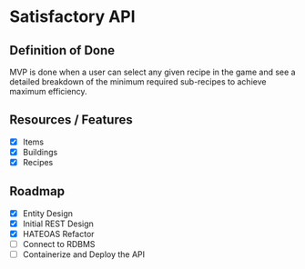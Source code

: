 # Satisfactory API


## Definition of Done
MVP is done when a user can select any given recipe in the game and see
a detailed breakdown of the minimum required sub-recipes to achieve maximum
efficiency.

## Resources / Features
- [x] Items
- [x] Buildings
- [x] Recipes

## Roadmap
- [x] Entity Design
- [x] Initial REST Design
- [x] HATEOAS Refactor
- [ ] Connect to RDBMS
- [ ] Containerize and Deploy the API